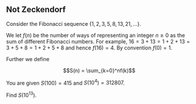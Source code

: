 ## Not Zeckendorf

Consider the Fibonacci sequence $\big\{1, 2, 3, 5, 8, 13, 21, \dots \big\}$.

We let $f(n)$ be the number of ways of representing an integer $n\ge 0$ as the sum of different Fibonacci numbers.
For example, $16 = 3 + 13 = 1 + 2 + 13 = 3 + 5 + 8 = 1 + 2 + 5 + 8$ and hence $f(16) = 4$. By convention $f(0) = 1$.

Further we define

$$S(n) = \sum_{k=0}^nf(k)$$

You are given $S(100) = 415$ and $S(10^4) = 312807$.

Find $S(10^{13})$.
